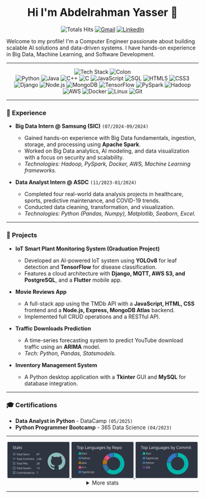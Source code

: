 <div align="center" width="50">

# Hi I'm Abdelrahman Yasser 👋

![Totals Hits](https://komarev.com/ghpvc/?username=Abdelrahman-Yasser-Zakaria&style=flat&color=orange&label=PROFILE+VIEWS)
<a href="mailto:abdolrahman114@gmail.com"><img src="https://img.shields.io/badge/Gmail-D14836?style=flat&logo=gmail&logoColor=white" alt="Gmail"/></a>
<a href="https://www.linkedin.com/in/abdelrahman-yasser-44269b244"><img src="https://img.shields.io/badge/LinkedIn-0A66C2?style=flat&logo=linkedin&logoColor=white" alt="LinkedIn"/></a>
</div>

<p>
  Welcome to my profile! I'm a Computer Engineer passionate about building scalable AI solutions and data-driven systems. I have hands-on experience in Big Data, Machine Learning, and Software Development.
</p>

<hr></hr>

<div align="center">
    <img src="https://img.shields.io/badge/-%F0%9F%9A%80%20Tech%20Stack-orange" alt="Tech Stack"/>
    <img src="https://img.shields.io/badge/-%3A-orange" alt="Colon"/>
</div>
<div align="center">
    <img src="https://img.shields.io/badge/Python-FFD43B?style=flat&logo=python&logoColor=darkgreen" alt="Python"/>
    <img src="https://img.shields.io/badge/Java-ED8B00?style=flat&logo=java&logoColor=white" alt="Java"/>
    <img src="https://img.shields.io/badge/C%2B%2B-00599C?style=flat&logo=c%2B%2B&logoColor=white" alt="C++"/>
    <img src="https://img.shields.io/badge/C-00599C?style=flat&logo=c&logoColor=white" alt="C"/>
    <img src="https://img.shields.io/badge/JavaScript-323330?style=flat&logo=javascript&logoColor=F7DF1E" alt="JavaScript"/>
    <img src="https://img.shields.io/badge/SQL-4479A1?style=flat&logo=postgresql&logoColor=white" alt="SQL"/>
    <img src="https://img.shields.io/badge/HTML5-E34F26?style=flat&logo=html5&logoColor=white" alt="HTML5"/>
    <img src="https://img.shields.io/badge/CSS3-1572B6?style=flat&logo=css3&logoColor=white" alt="CSS3"/>
    <br/>
    <img src="https://img.shields.io/badge/Django-092E20?style=flat&logo=django&logoColor=white" alt="Django"/>
    <img src="https://img.shields.io/badge/Node.js-339933?style=flat&logo=node.js&logoColor=white" alt="Node.js"/>
    <img src="https://img.shields.io/badge/MongoDB-47A248?style=flat&logo=mongodb&logoColor=white" alt="MongoDB"/>
    <img src="https://img.shields.io/badge/TensorFlow-FF6F00?style=flat&logo=tensorflow&logoColor=white" alt="TensorFlow"/>
    <img src="https://img.shields.io/badge/PySpark-E25A1C?style=flat&logo=apache-spark&logoColor=white" alt="PySpark"/>
    <img src="https://img.shields.io/badge/Hadoop-66CCFF?style=flat&logo=apache-hadoop&logoColor=black" alt="Hadoop"/>
    <img src="https://img.shields.io/badge/AWS-232F3E?style=flat&logo=amazon-aws&logoColor=white" alt="AWS"/>
    <img src="https://img.shields.io/badge/Docker-2496ED?style=flat&logo=docker&logoColor=white" alt="Docker"/>
    <img src="https://img.shields.io/badge/Linux-FCC624?style=flat&logo=linux&logoColor=black" alt="Linux"/>
    <img src="https://img.shields.io/badge/Git-E44C30?style=flat&logo=git&logoColor=white" alt="Git"/>
</div>

---

### 💼 Experience

-   **Big Data Intern @ Samsung (SIC)** `(07/2024-09/2024)`
    -   Gained hands-on experience with Big Data fundamentals, ingestion, storage, and processing using **Apache Spark**.
    -   Worked on Big Data analytics, AI modeling, and data visualization with a focus on security and scalability.
    -   *Technologies: Hadoop, PySpark, Docker, AWS, Machine Learning frameworks.*

-   **Data Analyst Intern @ ASDC** `(11/2023-01/2024)`
    -   Completed four real-world data analysis projects in healthcare, sports, predictive maintenance, and COVID-19 trends.
    -   Conducted data cleaning, transformation, and visualization.
    -   *Technologies: Python (Pandas, Numpy), Matplotlib, Seaborn, Excel.*

---

### 🚀 Projects

-   **IoT Smart Plant Monitoring System (Graduation Project)**
    -   Developed an AI-powered IoT system using **YOLOv8** for leaf detection and **TensorFlow** for disease classification.
    -   Features a cloud architecture with **Django, MQTT, AWS S3, and PostgreSQL**, and a **Flutter** mobile app.

-   **Movie Reviews App**
    -   A full-stack app using the TMDb API with a **JavaScript, HTML, CSS** frontend and a **Node.js, Express, MongoDB Atlas** backend.
    -   Implemented full CRUD operations and a RESTful API.

-   **Traffic Downloads Prediction**
    -   A time-series forecasting system to predict YouTube download traffic using an **ARIMA** model.
    -   *Tech: Python, Pandas, Statsmodels.*

-   **Inventory Management System**
    -   A Python desktop application with a **Tkinter** GUI and **MySQL** for database integration.

---

### 🎓 Certifications

-   **Data Analyst in Python** - DataCamp `(05/2025)`
-   **Python Programmer Bootcamp** - 365 Data Science `(04/2023)`

---
<div align="center" >
<a  href="https://github.com/SP-XD">

<img src="https://raw.githubusercontent.com/SP-XD/profile-summary-cards/master/profile-summary-card-output/nord_dark/3-stats.svg" width="32.5%">
<img src="https://raw.githubusercontent.com/SP-XD/profile-summary-cards/master/profile-summary-card-output/nord_dark/1-repos-per-language.svg" width="32.5%">
<img src="https://raw.githubusercontent.com/SP-XD/profile-summary-cards/master/profile-summary-card-output/nord_dark/2-most-commit-language.svg" width="32.5%">

</a>

<details>
  <summary>More stats</summary>
 
<img align="center" src="https://raw.githubusercontent.com/SP-XD/profile-summary-cards/master/profile-summary-card-output/nord_dark/0-profile-details.svg" >

</details>
 
<hr></hr>

</div>
